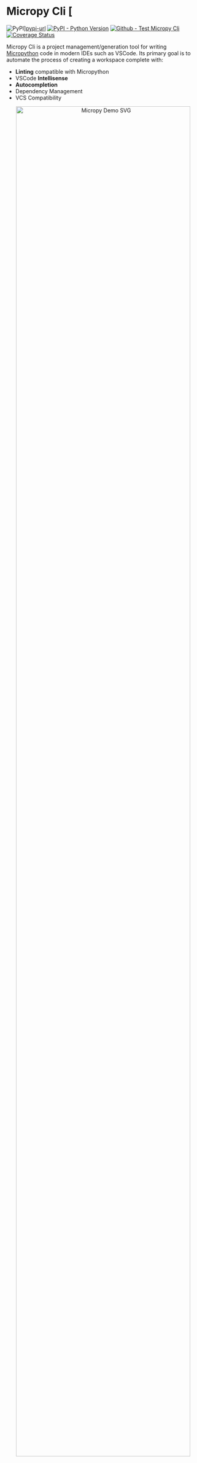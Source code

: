 # Micropy Cli [
![PyPI][pypi-img]][pypi-url] [![PyPI - Python Version][pypiv-img]][pypi-url] [![Github - Test Micropy Cli][build-img]][build-url] [![Coverage Status][cover-img]][cover-url]


Micropy Cli is a project management/generation tool for writing [Micropython](https://micropython.org/) code in modern IDEs such as VSCode.
Its primary goal is to automate the process of creating a workspace complete with:

* **Linting** compatible with Micropython
* VSCode **Intellisense**
* **Autocompletion**
* Dependency Management
* VCS Compatibility


<p align='center'>
    <img width='95%' src='.github/img/micropy.svg' alt="Micropy Demo SVG">
</p>

[pypi-img]: https://img.shields.io/pypi/v/micropy-cli?logo=pypi&logoColor=white&style=flat-square
[pypi-url]: https://pypi.org/project/micropy-cli/
[pypiv-img]: https://img.shields.io/pypi/pyversions/micropy-cli.svg?style=flat-square&logo=python&logoColor=green
[build-img]: https://img.shields.io/github/workflow/status/BradenM/micropy-cli/Test%20MicropyCli/master?logo=github&style=flat-square
[build-url]: https://github.com/BradenM/micropy-cli/actions
[cover-img]: https://img.shields.io/coveralls/github/BradenM/micropy-cli/master?style=flat-square&logo=coveralls
[cover-url]: https://coveralls.io/github/BradenM/micropy-cli

# Getting Started

## Installation

You can download and install the latest version of this software from the Python package index (PyPI) as follows:

`pip install --upgrade micropy-cli`

If applicable, you can test out a pre-release by executing:

`pip install --upgrade --pre micropy-cli`



## Creating a Project

Creating a new project folder is as simple as:

1. Executing `micropy init <PROJECT NAME>`
2. Selecting which features to enable
3. Selecting your target device/firmware
4. Boom. Your workspace is ready.

<p align='center'>
    <img src='https://github.com/BradenM/micropy-cli/raw/master/.github/img/demo.gif' alt="Micropy Demo">
</p>


## Micropy Project Environment

When creating a project with `micropy-cli`, two special items are added:

* A `.micropy/` folder
* A `micropy.json` file

The `.micropy/` contains symlinks from your project to your `$HOME/.micropy/stubs` folder. By doing this, micropy can reference the required stub files for your project as relative to it, rather than using absolute paths to `$HOME/.micropy`. How does this benefit you? Thanks to this feature, you can feel free to push common setting files such as `settings.json` and `.pylint.rc` to your remote git repository. This way, others who clone your repo can achieve a matching workspace in their local environment.

> Note: The generated `.micropy/` folder should be *IGNORED* by your VCS. It is created locally for each environment via the `micropy.json` file.

The `micropy.json` file contains information micropy needs in order to resolve your projects required files when other clone your repo. Think of it as a `package.json` for micropython.

## Cloning a Micropy Environment

To setup a Micropy environment locally, simply:

* Navigate to the project directory
* Execute `micropy`
* Install `micropy-cli`

Micropy will automatically configure and install any stubs required by a project thanks to its `micropy.json` file.

## Project Dependencies

While all modules that are included in your targeted micropython firmware are available with autocompletion, intellisense, and linting, most projects require external dependencies.

Currently, handling dependencies with micropython is a bit tricky. Maybe you can install a cpython version of your requirement? Maybe you could just copy and paste it? What if it needs to be frozen?

Micropy handles all these issues for you automatically. Not only does it track your project's dependencies, it keeps both `requirements.txt` and `dev-requirements.txt` updated, enables autocompletion/intellisense for each dep, and allows you to import them just as you would on your device.

This allows you to include your requirement however you want, whether that be as a frozen module in your custom built firmware, or simply in the `/lib` folder on your device.

#### Installing Packages

To add a package as a requirement for your project, run:

`micropy install <PACKAGE_NAMES>`

while in your project's root directory.

This will automatically execute the following:

* Source `PACKAGE_NAMES` from pypi, as a url, or a local path
* Retrieve the module/package and stub it, adding it to your local `.micropy` folder.
* Add requirement to your `micropy.json`
* Update `requirements.txt`

To install dev packages that are not needed on your device, but are needed for local development, add the `--dev` flag. This will do everything above **except** stub the requirement.

You can also install all requirements found in `micropy.json`/`requirements.txt`/`dev-requirements.txt` by executing `micropy install` without passing any packages. Micropy will automatically do this when setting up a local environment of an existing micropy project.

#### Example

Lets say your new project will depend on [picoweb](https://pypi.org/project/picoweb/) and [blynklib](https://pypi.org/project/blynklib/). Plus, you'd like to use [rshell](https://pypi.org/project/rshell/) to communicate directly with your device. After creating your project via `micropy init`, you can install your requirements as so:

<p align='center'>
    <img width="70%" src='.github/img/install_demo.svg' alt="Micropy Pkg Install Demo">
</p>

Now you or anybody cloning your project can import those requirements normally, and have the benefits of all the features micropy brings:

<p align='center'>
    <img width="70%" src='https://github.com/BradenM/micropy-cli/raw/master/.github/img/deps_demo.gif' alt="Micropy Deps Demo">
</p>


## Stub Management

Stub files are the magic behind how micropy allows features such as linting, Intellisense, and autocompletion to work. To achieve the best results with MicropyCli, its important that you first add the appropriate stubs for the device/firmware your project uses.

> Note: When working in a micropy project, all stub related commands will also be executed on the active project. (i.e if in a project and you run `micropy stubs add <stub-name>`, then that stub retrieved AND added to the active project.)

### Adding Stubs

Adding stubs to Micropy is a breeze. Simply run: `micropy stubs add <STUB_NAME>`
By sourcing [micropy-stubs](https://github.com/BradenM/micropy-stubs), MicroPy has several premade stub packages to choose from.

These packages generally use the following naming schema:

`<device>-<firmware>-<version>`

For example, running `micropy stubs add esp32-micropython-1.11.0` will install the following:
* Micropython Specific Stubs
* ESP32 Micropython v1.11 Device Specific Stubs
* Frozen Modules for both device and firmware

You can search stubs that are made available to Micropy via `micropy stubs search <QUERY>`

Alternatively, using `micropy stubs add <PATH>`, you can manually add stubs to Micropy.
For manual stub generation, please see [Josvel/micropython-stubber](https://github.com/Josverl/micropython-stubber).

### Creating Stubs

Using `micropy stubs create <PORT/IP_ADDRESS>`, MicropyCli can automatically generate and add stubs from any Micropython device you have on hand. This can be done over both USB and WiFi.

> Note: For stub creation, micropy-cli has additional dependencies.
>
> These can be installed by executing: `pip install micropy-cli[stubs]`


### Viewing Stubs

To list stubs you have installed, simply run `micropy stubs list`.

To search for stubs for your device, use `micropy stubs search <QUERY>`.

# See Also

* [VSCode IntelliSense, Autocompletion & Linting capabilities][lemariva-blog]
    - An awesome article written by [lemariva](https://github.com/lemariva). It covers creating a micropython project environment from scratch using `micropy-cli` and [pymakr-vsc](pymakr-vsc). Great place to start if you're new to this!

* [Developing for the Raspberry Pi Pico in VS Code][cpwood-medium]
    - A getting started guide for developing in micropython on the Raspberry Pi Pico by [cpwood][cpwood-git].
    - Also see: [Pico-Go: Micropy-Cli][cpwood-picogo]

* [Awesome MicroPython][awesome-micropy]
    - Collection of awesome micropython libraries / resources.
    - Features `micropy-cli` along with several other great development tools under the [Development][awesome-micropy-develop] category.


[lemariva-blog]: https://lemariva.com/blog/2019/08/micropython-vsc-ide-intellisense
[lemariva-git]:  https://github.com/lemariva

[cpwood-medium]: https://medium.com/all-geek-to-me/developing-for-the-raspberry-pi-pico-in-vs-code-getting-started-6dbb3da5ba97
[cpwood-picogo]: http://pico-go.net/docs/help/micropy/
[cpwood-git]: https://github.com/cpwood/

[awesome-micropy]: https://awesome-micropython.com/
[awesome-micropy-develop]: https://awesome-micropython.com/#development

# Acknowledgements

## Micropython-Stubber
[Josvel/micropython-stubber](https://github.com/Josverl/micropython-stubber)

Josverl's Repo is full of information regarding Micropython compatibility with VSCode and more. To find out more about how this process works, take a look at it.

micropy-cli and [micropy-stubs](https://github.com/BradenM/micropy-stubs) depend on micropython-stubber for its ability to generate frozen modules, create stubs on a pyboard, and more.